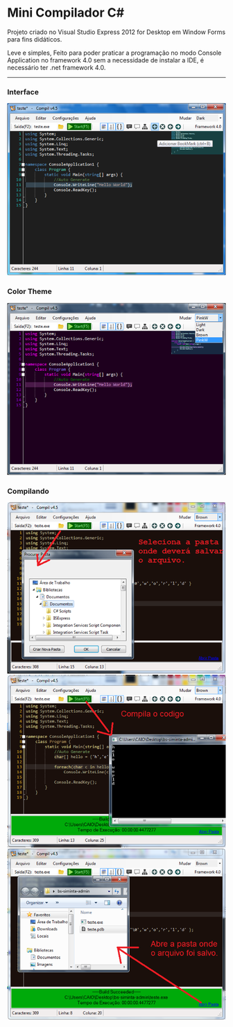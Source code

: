 Mini Compilador C# 
============================

Projeto criado no Visual Studio Express 2012 for Desktop em Window Forms para fins didáticos.

Leve e simples, Feito para poder praticar a programação no modo Console Application no framework 4.0 sem a necessidade de instalar a IDE, é necessário ter .net framework 4.0.

--------------------------------
### Interface
![](/images/demo1.png)

### Color Theme
![](/images/demo2.png)  

### Compilando
![](/images/demo3.png) 
![](/images/demo4.png) 
![](/images/demo5.png) 
